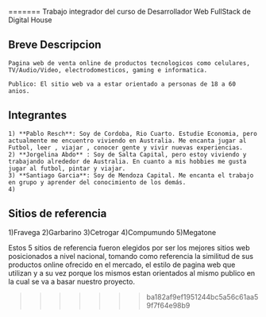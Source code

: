 =======
    Trabajo integrador del curso de Desarrollador Web FullStack de Digital House

## Breve Descripcion
    Pagina web de venta online de productos tecnologicos como celulares, TV/Audio/Video, electrodomesticos, gaming e informatica.
    
    Publico: El sitio web va a estar orientado a personas de 18 a 60 anios.


## Integrantes
    1) **Pablo Resch**: Soy de Cordoba, Rio Cuarto. Estudie Economia, pero actualmente me encuentro viviendo en Australia. Me encanta jugar al Futbol, leer , viajar , conocer gente y vivir nuevas experiencias.
    2) **Jorgelina Abdo** : Soy de Salta Capital, pero estoy viviendo y trabajando alrededor de Australia. En cuanto a mis hobbies me gusta jugar al futbol, pintar y viajar.
    3) **Santiago Garcia**: Soy de Mendoza Capital. Me encanta el trabajo en grupo y aprender del conocimiento de los demás.
    4)


## Sitios de referencia
   1)Fravega
   2)Garbarino
   3)Cetrogar
   4)Compumundo
   5)Megatone

   Estos 5 sitios de referencia fueron elegidos por ser los mejores sitios web posicionados a nivel nacional, tomando como referencia la similitud de sus productos online ofrecido en el mercado, el estilo de pagina web que utilizan y a su vez porque los mismos estan orientados al mismo publico en la cual se va a basar nuestro proyecto. 
>>>>>>> ba182af9ef1951244bc5a56c61aa59f7f64e98b9
